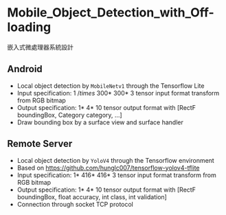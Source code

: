 # Mobile_Object_Detection_with_Off-loading
嵌入式微處理器系統設計


## Android
- Local object detection by `MobileNetv1` through the Tensorflow Lite
- Input specification: 1 $/times$ 300* 300* 3 tensor input format transform from RGB bitmap 
- Output specification: 1* 4* 10 tensor output format with [RectF boundingBox, Category category, ...]
- Draw bounding box by a surface view and surface handler


## Remote Server
- Local object detection by `YoloV4` through the Tensorflow environment
- Based on https://github.com/hunglc007/tensorflow-yolov4-tflite
- Input specification: 1* 416* 416* 3 tensor input format transform from RGB bitmap 
- Output specification: 1* 4* 10 tensor output format with [RectF boundingBox, float accuracy, int class, int validation]
- Connection through socket TCP protocol
